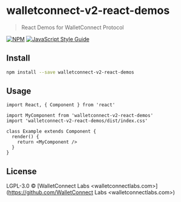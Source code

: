 # walletconnect-v2-react-demos

> React Demos for WalletConnect Protocol

[![NPM](https://img.shields.io/npm/v/walletconnect-v2-react-demos.svg)](https://www.npmjs.com/package/walletconnect-v2-react-demos) [![JavaScript Style Guide](https://img.shields.io/badge/code_style-standard-brightgreen.svg)](https://standardjs.com)

## Install

```bash
npm install --save walletconnect-v2-react-demos
```

## Usage

```tsx
import React, { Component } from 'react'

import MyComponent from 'walletconnect-v2-react-demos'
import 'walletconnect-v2-react-demos/dist/index.css'

class Example extends Component {
  render() {
    return <MyComponent />
  }
}
```

## License

LGPL-3.0 © [WalletConnect Labs &lt;walletconnectlabs.com&gt;](https://github.com/WalletConnect Labs &lt;walletconnectlabs.com&gt;)
